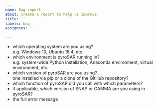 ```yaml
---
name: Bug report
about: Create a report to help us improve
title: ''
labels: bug
assignees: ''

---
```


- which operating system are you using?  
e.g. Windows 10, Ubuntu 18.4, etc.
- which environment is pyroSAR running in?  
e.g. system-wide Python installation, Anaconda environment, virtual environment, etc.
- which version of pyroSAR are you using?  
one installed via pip or a clone of the GitHub repository?
-  which function of pyroSAR did you call with which parameters?  
- if applicable, which version of SNAP or GAMMA are you using in pyroSAR?
- the full error message
